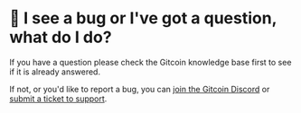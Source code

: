 # 🤨 I see a bug or I've got a question, what do I do?

If you have a question please check the Gitcoin knowledge base first to see if it is already answered.

If not, or you'd like to report a bug, you can [join the Gitcoin Discord](https://discord.gg/b5PEjyVFXT) or [submit a ticket to support](https://gitcoin.happyfox.com/new).
